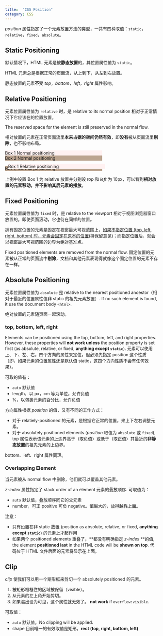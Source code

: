 ```yaml
---
title:  "CSS Position"
category: CSS
---
```

_position_ 属性指定了一个元素放置方法的类型，一共有四种取值：`static`，`relative`，`fixed`，`absolute`。

## Static Positioning

默认情况下，HTML 元素是被**静态放置**的，其位置属性值为 `static`。

HTML 元素总是<span class="t-blue">根据正常的页面流，从上到下，从左到右放置</span>。

静态放置的元素**不**受 _top_，_bottom_，_left_，_right_ 属性影响。

<!--more-->

## Relative Positioning

元素位置属性值为 `relative` 时，是 <span class="t-blue">relative to its normal position</span> 相对于正常情况下它应该在的位置放置。

<span class="t-blue">The reserved space for the element is still preserved in the normal flow</span>.

相对放置的元素在正常页面流里**本来占据的空间仍然有效**，即**没有**被从页面流里**剔除**，也不影响布局。

<div style="background-color:#FFF1F1;width:20rem;">Box 1 Normal positioning</div>
<div style="background-color:#bca590;width:20rem;">Box 2 Normal positioning</div>
<div style="position:relative;top:10px;left:10px;background-color:#FFF1F1;width:20rem;">Box 1 Relative positioning</div>
<div style="background-color:#bca590;margin-bottom:1rem;width:20rem;">Box 2 Normal positioning</div>

上例中设置 Box 1 为 relative 放置并分别设 _top_ 和 _left_ 为 10px，可以看到**相对放置的元素移动，并不影响其后元素的摆放**。

## Fixed Positioning

元素位置属性值为 `fixed` 时，是 <span class="t-blue">relative to the viewport</span> 相对于视图浏览器窗口放置的。即使页面滚动，它也待在同样的位置。

拥有固定位置的元素是固定在视窗最大可视范围上，<ins>如果不指定位置 (top, left, right, bottom) 时，元素会固定在原本的位置</ins>(持保留意见)；而指定位置后，就会以视窗最大可视范围的边界为绝对基准点。

Fixed positioned elements are removed from the normal flow. 固定位置的元素被从正常的页面流中**剔除**，文档和其他元素表现得就像这个固定位置的元素不存在一样。

## Absolute Positioning

元素位置属性值为 `absolute` 是 <span class="t-blue">relative to the nearest positioned ancestor</span>（相对于最近的位置属性值非 static 的祖先元素放置）. If no such element is found, it use the document body `<html>`.

绝对放置的元素随页面一起滚动。

### top, bottom, left, right

Elements can be positioned using the top, bottom, left, and right properties. However, these properties will **not work unless** the position property is set first (as absolute, relative, or fixed, **anything except `static`**).
元素可以使用上、下、左、右，四个方向的属性来定位，但必须先指定 position 这个性质（即，如果元素的位置属性还是默认值 static，这四个方向性质不会有任何效果）。

可取的值有：

+ `auto` 默认值
+ length，以 px，cm 等为单位，允许负值
+ %，以包裹元素的百分比，允许负值

方向属性根据 _position_ 的值，又有不同的工作方式：

+ 对于 relatiely-positioned 的元素，是根据它正常的位置，来上下左右调整元素。
+ 对于 <span class="t-red">absolutely positioned elements</span> (_position_ 取值为 `absolute` 或 `fixed`), top 属性表示该元素的上边界高于（取负值）或低于（取正值）其最近的**非静态放置**的祖先元素的上边界。

bottom、left、right 属性同理。

### Overlapping Element

当元素被从 normal flow 中删除，他们就可以覆盖其他元素。

_z-index_ 属性指定了 stack order of an element 元素的叠放顺序. 可取值为：

+ `auto` 默认值，叠放顺序同它的父元素
+ number，可正 positive 可负 negative。值越大的，放得越靠上面。

注意：

+ 只有设置在非 static 放置 (position as absolute, relative, or fixed, **anything except `static`**) 的元素上才起作用
+ 如果两个 positioned elements 重叠了，**都没有明确指定 _z-index_ **的值, the element **positioned last** in the HTML code will be **shown on top**. <span class="t-blue">代码位于 HTML 文件后面的元素将显示在上面</span>。

## Clip

_clip_ 使我们可以用一个矩形框来剪切一个 absolutely positioned 的元素。

1. 被矩形框框住的区域被保留（visible）。
2. 从元素的左上角开始剪切。
3. 如果溢出设为可见，这个属性就无效了。 **not work** if `overflow:visible`.

可取值：

+ `auto` 默认值，No clipping will be applied.
+ shape 目前唯一的有效取值是矩形，**rect (top, right, bottom, left)**
